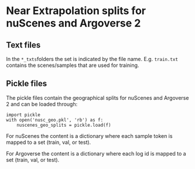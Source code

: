 # Near Extrapolation splits for nuScenes and Argoverse 2

## Text files
In the `*_txts`folders the set is indicated by the file name. E.g. `train.txt` contains the scenes/samples that are used for training. 

## Pickle files
The pickle files contain the geographical splits for nuScenes and Argoverse 2 and can be loaded through:
```
import pickle
with open('nusc_geo.pkl', 'rb') as f:
    nuscenes_geo_splits = pickle.load(f)
```

For nuScenes the content is a dictionary where each sample token is mapped to a set (train, val, or test).

For Argoverse the content is a dictionary where each log id is mapped to a set (train, val, or test).
